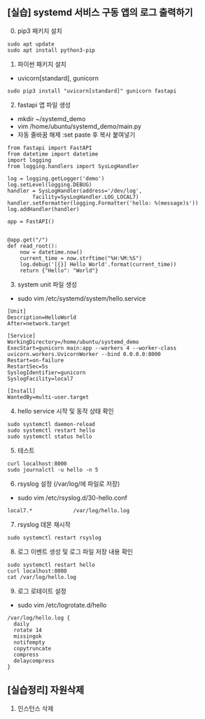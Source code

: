 ## [실습] systemd 서비스 구동 앱의 로그 출력하기

0. pip3 패키지 설치
```
sudo apt update
sudo apt install python3-pip
```

1. 파이썬 패키지 설치
 + uvicorn[standard], gunicorn
```
sudo pip3 install "uvicorn[standard]" gunicorn fastapi
```

2. fastapi 앱 파일 생성
 + mkdir ~/systemd_demo
 + vim /home/ubuntu/systemd_demo/main.py
 + 자동 줄바꿈 해제 :set paste 후 복사 붙여넣기
```
from fastapi import FastAPI
from datetime import datetime
import logging
from logging.handlers import SysLogHandler

log = logging.getLogger('demo')
log.setLevel(logging.DEBUG)
handler = SysLogHandler(address='/dev/log',
        facility=SysLogHandler.LOG_LOCAL7)
handler.setFormatter(logging.Formatter('hello: %(message)s'))
log.addHandler(handler)

app = FastAPI()


@app.get("/")
def read_root():
    now = datetime.now()
    current_time = now.strftime("%H:%M:%S")
    log.debug('[{}] Hello World'.format(current_time))
    return {"Hello": "World"}
```

3. system unit 파일 생성
 + sudo vim /etc/systemd/system/hello.service
```
[Unit]
Description=HelloWorld
After=network.target

[Service]
WorkingDirectory=/home/ubuntu/systemd_demo
ExecStart=gunicorn main:app --workers 4 --worker-class uvicorn.workers.UvicornWorker --bind 0.0.0.0:8000
Restart=on-failure
RestartSec=5s
SyslogIdentifier=gunicorn
SyslogFacility=local7

[Install]
WantedBy=multi-user.target
```

4. hello service 시작 및 동작 상태 확인
```
sudo systemctl daemon-reload
sudo systemctl restart hello
sudo systemctl status hello
```

5. 테스트 
```
curl localhost:8000
sudo journalctl -u hello -n 5
```

6. rsyslog 설정  (/var/log/에 파일로 저장)
 + sudo vim /etc/rsyslog.d/30-hello.conf
 ```
 local7.*             /var/log/hello.log
 ```

7. rsyslog 데몬 재시작
```
sudo systemctl restart rsyslog
```

8. 로그 이벤트 생성 및 로그 파일 저장 내용 확인
```
sudo systemctl restart hello
curl localhost:8000
cat /var/log/hello.log
```

9. 로그 로테이트 설정
+ sudo vim /etc/logrotate.d/hello
```
/var/log/hello.log {
  daily
  rotate 14
  missingok
  notifempty
  copytruncate
  compress
  delaycompress
}
```

## [실습정리] 자원삭제

1. 인스턴스 삭제
